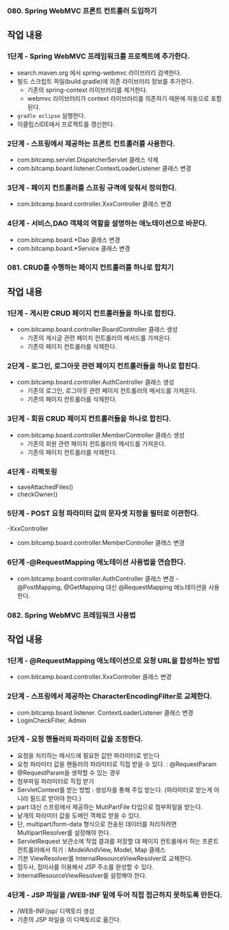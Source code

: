 ### 080. Spring WebMVC 프론트 컨트롤러 도입하기

## 작업 내용

### 1단계 - Spring WebMVC 프레임워크를 프로젝트에 추가한다.

- search.maven.org 에서 spring-webmvc 라이브러리 검색한다.
- 빌드 스크립트 파일(build.gradle)에 의존 라이브러리 정보를 추가한다.
  - 기존의 spring-context 라이브러리를 제거한다.
  - webmvc 라이브러리가 context 라이브러리를 의존하기 때문에 자동으로 포함된다.
- `gradle eclipse` 실행한다.
- 이클립스IDE에서 프로젝트를 갱신한다.

### 2단계 - 스프링에서 제공하는 프론트 컨트롤러를 사용한다.

- com.bitcamp.servlet.DispatcherServlet 클래스 삭제
- com.bitcamp.board.listener.ContextLoaderListener 클래스 변경

### 3단계 - 페이지 컨트롤러를 스프링 규격에 맞춰서 정의한다.

- com.bitcamp.board.controller.XxxController 클래스 변경

### 4단계 - 서비스,DAO 객체의 역할을 설명하는 애노테이션으로 바꾼다.

- com.bitcamp.board.*Dao 클래스 변경
- com.bitcamp.board.*Service 클래스 변경



### 081. CRUD를 수행하는 페이지 컨트롤러를 하나로 합치기

## 작업 내용

### 1단계 - 게시판 CRUD 페이지 컨트롤러들을 하나로 합친다.

- com.bitcamp.board.controller.BoardController 클래스 생성
  - 기존의 게시글 관련 페이지 컨트롤러의 메서드를 가져온다.
  - 기존의 페이지 컨트롤러를 삭제한다.

### 2단계 - 로그인, 로그아웃 관련 페이지 컨트롤러들을 하나로 합친다.

- com.bitcamp.board.controller.AuthController 클래스 생성
  - 기존의 로그인, 로그아웃 관련 페이지 컨트롤러의 메서드를 가져온다.
  - 기존의 페이지 컨트롤러를 삭제한다.

### 3단계 - 회원 CRUD 페이지 컨트롤러들을 하나로 합친다.

- com.bitcamp.board.controller.MemberController 클래스 생성
  - 기존의 회원 관련 페이지 컨트롤러의 메서드를 가져온다.
  - 기존의 페이지 컨트롤러를 삭제한다.

### 4단계 - 리팩토링
- saveAttachedFiles()
- checkOwner()
### 5단계 - POST 요청 파라미터 값의 문자셋 지정을 필터로 이관한다.
-XxxController
- com.bitcamp.board.controller.MemberController 클래스 변경

### 6단계 -@RequestMapping 애노테이션 사용법을 연습한다.
- com.bitcamp.board.controller.AuthController 클래스 변경
-@PostMapping, @GetMapping 대신 @RequestMapping 애노테이션을 사용한다.

### 082. Spring WebMVC 프레임워크 사용법

## 작업 내용

### 1단계 - @RequestMapping 애노테이션으로 요청 URL을 합성하는 방법

- com.bitcamp.board.controller.XxxController 클래스 변경

### 2단계 - 스프링에서 제공하는 CharacterEncodingFilter로 교체한다.

- com.bitcamp.board.listener. ContextLoaderListener 클래스 변경
- LoginCheckFilter, Admin

### 3단계 - 요청 핸들러의 파라미터 값을 조정한다.
- 요청을 처리하는 메서드에 필요한 값만 파라미터로 받는다
- 요청 파라미터 값을 핸들러의 파라미터로 직접 받을 수 있다. : @RequestParam
- @RequestParam을 생략할 수 있는 경우
- 첨부파일 파라미터로 직접 받기
- ServletContext를 받는 방법 : 생성자를 통해 주입 받는다. (파라미터로 받는게 아니라 필드로 받아야 한다.)
- part 대신 스프링에서 제공하는 MutiPartFile 타입으로 첨부파일을 받는다.
- 낱개의 파라미터 값을 도메인 객체로 받을 수 있다.
 - 단, multipart/form-data 형식으로 전송된 데이터를 처리하려면 MultipartResolver를 설정해야 한다.
- ServletRequest 보관소에 작업 결과를 저장할 대 페이지 컨트롤에서 하는 프론트 컨트롤러에서 하기 : ModelAndView, Model, Map 클래스
- 기본 ViewResolver를 InternalResourceViewResolver로 교체한다.
 - 접두사, 접미사를 이용해서 JSP 주소를 완성할 수 있다.
 - InternalResourceViewResolver를 설정해야 한다.

 ### 4단계 - JSP 파일을 /WEB-INF 밑에 두어 직접 접근하지 못하도록 만든다.
 - /WEB-INF/jsp/ 디렉토리 생성
  - 기존의 JSP 파일을 이 디렉토리로 옮긴다.